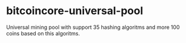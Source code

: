 # bitcoincore-universal-pool
Universal mining pool with support 35 hashing algoritms and more 100 coins based on this algoritms.
